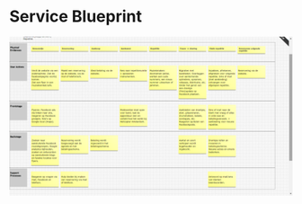 # Service Blueprint

![\(Canvanizer 2.0, 2018\)](../.gitbook/assets/service-blueprint-canvas.png)



